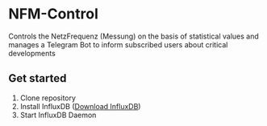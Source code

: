 # NFM-Control
Controls the NetzFrequenz (Messung) on the basis of statistical values and manages a Telegram Bot to inform subscribed users about critical developments

## Get started

1. Clone repository
2. Install InfluxDB ([Download InfluxDB](https://docs.influxdata.com/influxdb/v2.5/install/))
3. Start InfluxDB Daemon